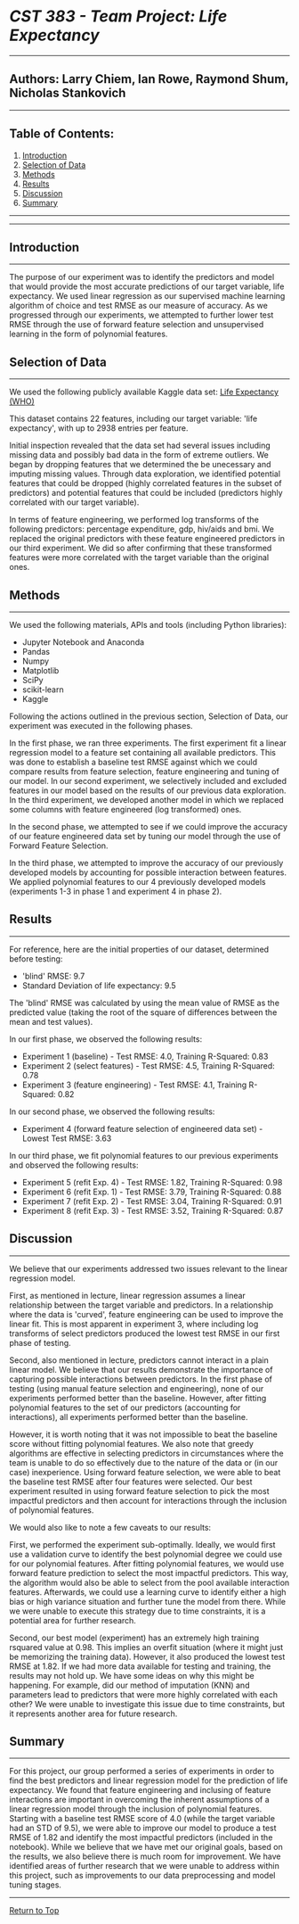 # _CST 383 - Team Project: Life Expectancy_

---

## **Authors**: Larry Chiem, Ian Rowe, Raymond Shum, Nicholas Stankovich

---

## **Table of Contents:**
1. [Introduction](#introduction)
1. [Selection of Data](#selection-of-data)
1. [Methods](#methods)
1. [Results](#results)
1. [Discussion](#discussion)
1. [Summary](#summary)
---
---

## Introduction
---
The purpose of our experiment was to identify the predictors and model that would provide the most accurate predictions of our target variable, life expectancy. We used linear regression as our supervised machine learning algorithm of choice and test RMSE as our measure of accuracy. As we progressed through our experiments, we attempted to further lower test RMSE through the use of forward feature selection and unsupervised learning in the form of polynomial features. 

## Selection of Data
---

We used the following publicly available Kaggle data set: [Life Expectancy (WHO)](https://www.kaggle.com/kumarajarshi/life-expectancy-who)

This dataset contains 22 features, including our target variable: 'life expectancy', with up to 2938 entries per feature.

Initial inspection revealed that the data set had several issues including missing data and possibly bad data in the form of extreme outliers. We began by dropping features that we determined the be unecessary and imputing missing values. Through data exploration, we identified potential features that could be dropped (highly correlated features in the subset of predictors) and potential features that could be included (predictors highly correlated with our target variable).

In terms of feature engineering, we performed log transforms of the following predictors: percentage expenditure, gdp, hiv/aids and bmi. We replaced the original predictors with these feature engineered predictors in our third experiment. We did so after confirming that these transformed features were more correlated with the target variable than the original ones.

## Methods
---

We used the following materials, APIs and tools (including Python libraries):
- Jupyter Notebook and Anaconda
- Pandas
- Numpy
- Matplotlib
- SciPy
- scikit-learn
- Kaggle

Following the actions outlined in the previous section, Selection of Data, our experiment was executed in the following phases.

In the first phase, we ran three experiments. The first experiment fit a linear regression model to a feature set containing all available predictors. This was done to establish a baseline test RMSE against which we could compare results from feature selection, feature engineering and tuning of our model. In our second experiment, we selectively included and excluded features in our model based on the results of our previous data exploration. In the third experiment, we developed another model in which we replaced some columns with feature engineered (log transformed) ones. 

In the second phase, we attempted to see if we could improve the accuracy of our feature engineered data set by tuning our model through the use of Forward Feature Selection. 

In the third phase, we attempted to improve the accuracy of our previously developed models by accounting for possible interaction between features. We applied polynomial features to our 4 previously developed models (experiments 1-3 in phase 1 and experiment 4 in phase 2).

## Results
---
For reference, here are the initial properties of our dataset, determined before testing:
- 'blind' RMSE: 9.7
- Standard Deviation of life expectancy: 9.5

The 'blind' RMSE was calculated by using the mean value of RMSE as the predicted value (taking the root of the square of differences between the mean and test values).

In our first phase, we observed the following results:
- Experiment 1 (baseline) - Test RMSE: 4.0, Training R-Squared: 0.83
- Experiment 2 (select features) - Test RMSE: 4.5, Training R-Squared: 0.78
- Experiment 3 (feature engineering) - Test RMSE: 4.1, Training R-Squared: 0.82

In our second phase, we observed the following results:
- Experiment 4 (forward feature selection of engineered data set) - Lowest Test RMSE: 3.63

In our third phase, we fit polynomial features to our previous experiments and observed the following results:
- Experiment 5 (refit Exp. 4) - Test RMSE: 1.82, Training R-Squared: 0.98
- Experiment 6 (refit Exp. 1) - Test RMSE: 3.79, Training R-Squared: 0.88
- Experiment 7 (refit Exp. 2) - Test RMSE: 3.04, Training R-Squared: 0.91
- Experiment 8 (refit Exp. 3) - Test RMSE: 3.52, Training R-Squared: 0.87

## Discussion
---
We believe that our experiments addressed two issues relevant to the linear regression model. 

First, as mentioned in lecture, linear regression assumes a linear relationship between the target variable and predictors. In a relationship where the data is 'curved', feature engineering can be used to improve the linear fit. This is most apparent in experiment 3, where including log transforms of select predictors produced the lowest test RMSE in our first phase of testing.

Second, also mentioned in lecture, predictors cannot interact in a plain linear model. We believe that our results demonstrate the importance of capturing possible interactions between predictors. In the first phase of testing (using manual feature selection and engineering), none of our experiments performed better than the baseline. However, after fitting polynomial features to the set of our predictors (accounting for interactions), all experiments performed better than the baseline.

However, it is worth noting that it was not impossible to beat the baseline score without fitting polynomial features. We also note that greedy algorithms are effective in selecting predictors in circumstances where the team is unable to do so effectively due to the nature of the data or (in our case) inexperience. Using forward feature selection, we were able to beat the baseline test RMSE after four features were selected. Our best experiment resulted in using forward feature selection to pick the most impactful predictors and then account for interactions through the inclusion of polynomial features. 

We would also like to note a few caveats to our results:

First, we performed the experiment sub-optimally. Ideally, we would first use a validation curve to identify the best polynomial degree we could use for our polynomial features. After fitting polynomial features, we would use forward feature prediction to select the most impactful predictors. This way, the algorithm would also be able to select from the pool available interaction features. Afterwards, we could use a learning curve to identify either a high bias or high variance situation and further tune the model from there. While we were unable to execute this strategy due to time constraints, it is a potential area for further research. 

Second, our best model (experiment) has an extremely high training rsquared value at 0.98. This implies an overfit situation (where it might just be memorizing the training data). However, it also produced the lowest test RMSE at 1.82. If we had more data available for testing and training, the results may not hold up. We have some ideas on why this might be happening. For example, did our method of imputation (KNN) and parameters lead to predictors that were more highly correlated with each other? We were unable to investigate this issue due to time constraints, but it represents another area for future research.

## Summary
---

For this project, our group performed a series of experiments in order to find the best predictors and linear regression model for the prediction of life expectancy. We found that feature engineering and inclusing of feature interactions are important in overcoming the inherent assumptions of a linear regression model through the inclusion of polynomial features. Starting with a baseline test RMSE score of 4.0 (while the target variable had an STD of 9.5), we were able to improve our model to produce a test RMSE of 1.82 and identify the most impactful predictors (included in the notebook). While we believe that we have met our original goals, based on the results, we also believe there is much room for improvement. We have identified areas of further research that we were unable to address within this project, such as improvements to our data preprocessing and model tuning stages. 

---
[Return to Top](#table-of-contents)